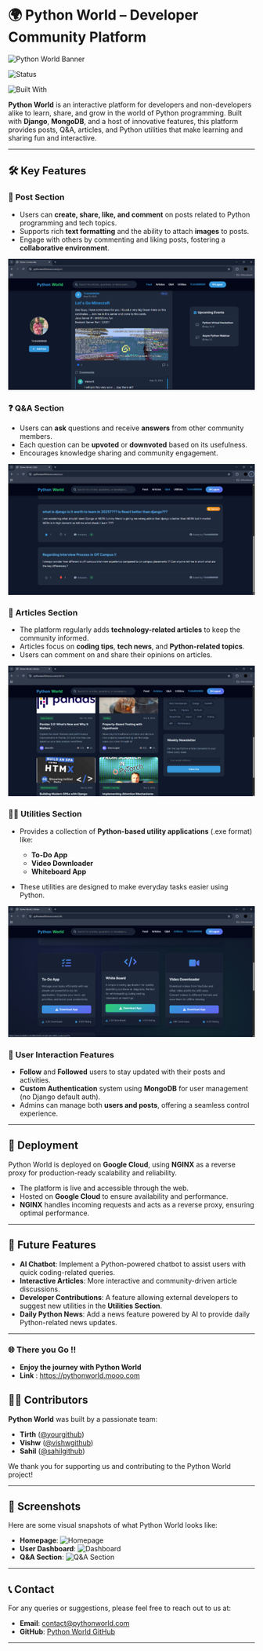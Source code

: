 # 🌍 Python World – Developer Community Platform

![Python World Banner](ss/home.png)  

![Status](https://img.shields.io/badge/Status-Live-brightgreen)  

![Built With](https://img.shields.io/badge/Built%20With-Django%20%7C%20MongoDB%20%7C%20NGINX%20%7C%20HTML%20%7C%20CSS%20%7C%20JS-orange)

**Python World** is an interactive platform for developers and non-developers alike to learn, share, and grow in the world of Python programming. Built with **Django**, **MongoDB**, and a host of innovative features, this platform provides posts, Q&A, articles, and Python utilities that make learning and sharing fun and interactive.

---

## 🛠️ Key Features

### 📝 **Post Section**
- Users can **create, share, like, and comment** on posts related to Python programming and tech topics.
- Supports rich **text formatting** and the ability to attach **images** to posts.
- Engage with others by commenting and liking posts, fostering a **collaborative environment**.

![Posts Section](ss/post.png)

### ❓ **Q&A Section**
- Users can **ask** questions and receive **answers** from other community members.
- Each question can be **upvoted** or **downvoted** based on its usefulness.
- Encourages knowledge sharing and community engagement.

![Q&A Section](ss/qna.png)

### 📰 **Articles Section**
- The platform regularly adds **technology-related articles** to keep the community informed.
- Articles focus on **coding tips**, **tech news**, and **Python-related topics**.
- Users can comment on and share their opinions on articles.

![Articles Section](ss/article.png)

### 🧑‍💻 **Utilities Section**
- Provides a collection of **Python-based utility applications** (.exe format) like:
  - **To-Do App**
  - **Video Downloader**
  - **Whiteboard App**
  
- These utilities are designed to make everyday tasks easier using Python.

![Utilities Section](ss/utils.png)

### 👥 **User Interaction Features**
- **Follow** and **Followed** users to stay updated with their posts and activities.
- **Custom Authentication** system using **MongoDB** for user management (no Django default auth).
- Admins can manage both **users and posts**, offering a seamless control experience.

---

## 🚀 Deployment

Python World is deployed on **Google Cloud**, using **NGINX** as a reverse proxy for production-ready scalability and reliability.

- The platform is live and accessible through the web.
- Hosted on **Google Cloud** to ensure availability and performance.
- **NGINX** handles incoming requests and acts as a reverse proxy, ensuring optimal performance.

---

## 📝 Future Features

- **AI Chatbot**: Implement a Python-powered chatbot to assist users with quick coding-related queries.
- **Interactive Articles**: More interactive and community-driven article discussions.
- **Developer Contributions**: A feature allowing external developers to suggest new utilities in the **Utilities Section**.
- **Daily Python News**: Add a news feature powered by AI to provide daily Python-related news updates.

---

### 🌐 There you Go !!

- **Enjoy the journey with Python World**
- **Link** : https://pythonworld.mooo.com

## 🧑‍💻 Contributors

**Python World** was built by a passionate team:

- **Tirth** ([@yourgithub](https://github.com/yourgithub))
- **Vishw** ([@vishwgithub](https://github.com/vishwgithub))
- **Sahil** ([@sahilgithub](https://github.com/sahilgithub))

We thank you for supporting us and contributing to the Python World project!

---

## 📸 Screenshots

Here are some visual snapshots of what Python World looks like:

- **Homepage**: ![Homepage](https://via.placeholder.com/800x400)
- **User Dashboard**: ![Dashboard](https://via.placeholder.com/800x400)
- **Q&A Section**: ![Q&A Section](https://via.placeholder.com/800x400)

---

## 📞 Contact

For any queries or suggestions, please feel free to reach out to us at:

- **Email**: contact@pythonworld.com
- **GitHub**: [Python World GitHub](https://github.com/yourusername/python-world)

---
